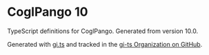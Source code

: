# CoglPango 10

TypeScript definitions for CoglPango. Generated from version 10.0.

Generated with [gi.ts](https://gitlab.gnome.org/ewlsh/gi.ts) and tracked in the [gi-ts Organization on GitHub](https://github.com/gi-ts).
